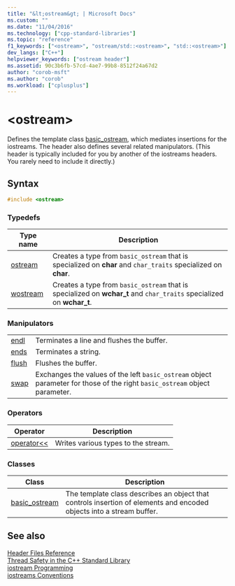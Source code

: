 ```yaml
---
title: "&lt;ostream&gt; | Microsoft Docs"
ms.custom: ""
ms.date: "11/04/2016"
ms.technology: ["cpp-standard-libraries"]
ms.topic: "reference"
f1_keywords: ["<ostream>", "ostream/std::<ostream>", "std::<ostream>"]
dev_langs: ["C++"]
helpviewer_keywords: ["ostream header"]
ms.assetid: 90c3b6fb-57cd-4ae7-99b8-8512f24a67d2
author: "corob-msft"
ms.author: "corob"
ms.workload: ["cplusplus"]
---
```

# &lt;ostream&gt;

Defines the template class [basic_ostream](../standard-library/basic-ostream-class.md), which mediates insertions for the iostreams. The header also defines several related manipulators. (This header is typically included for you by another of the iostreams headers. You rarely need to include it directly.)

## Syntax

```cpp
#include <ostream>

```

### Typedefs

|Type name|Description|
|-|-|
|[ostream](../standard-library/ostream-typedefs.md#ostream)|Creates a type from `basic_ostream` that is specialized on **char** and `char_traits` specialized on **char**.|
|[wostream](../standard-library/ostream-typedefs.md#wostream)|Creates a type from `basic_ostream` that is specialized on **wchar_t** and `char_traits` specialized on **wchar_t**.|

### Manipulators

|||
|-|-|
|[endl](../standard-library/ostream-functions.md#endl)|Terminates a line and flushes the buffer.|
|[ends](../standard-library/ostream-functions.md#ends)|Terminates a string.|
|[flush](../standard-library/ostream-functions.md#flush)|Flushes the buffer.|
|[swap](../standard-library/ostream-functions.md#swap)|Exchanges the values of the left `basic_ostream` object parameter for those of the right `basic_ostream` object parameter.|

### Operators

|Operator|Description|
|-|-|
|[operator<<](../standard-library/ostream-operators.md#op_lt_lt)|Writes various types to the stream.|

### Classes

|Class|Description|
|-|-|
|[basic_ostream](../standard-library/basic-ostream-class.md)|The template class describes an object that controls insertion of elements and encoded objects into a stream buffer.|

## See also

[Header Files Reference](../standard-library/cpp-standard-library-header-files.md)<br/>
[Thread Safety in the C++ Standard Library](../standard-library/thread-safety-in-the-cpp-standard-library.md)<br/>
[iostream Programming](../standard-library/iostream-programming.md)<br/>
[iostreams Conventions](../standard-library/iostreams-conventions.md)<br/>
